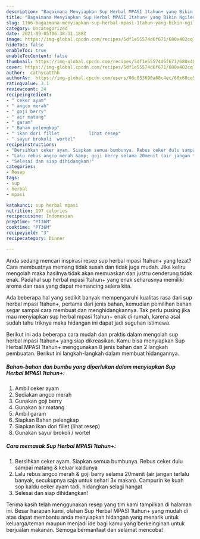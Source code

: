 ```yaml
---
description: "Bagaimana Menyiapkan Sup Herbal MPASI 1tahun+ yang Bikin Ngiler"
title: "Bagaimana Menyiapkan Sup Herbal MPASI 1tahun+ yang Bikin Ngiler"
slug: 1166-bagaimana-menyiapkan-sup-herbal-mpasi-1tahun-yang-bikin-ngiler
category: Uncategorized
date: 2021-09-05T06:38:31.188Z
image: https://img-global.cpcdn.com/recipes/5df1e55574d6f671/680x482cq70/sup-herbal-mpasi-1tahun-foto-resep-utama.jpg
hideToc: false
enableToc: true
enableTocContent: false
thumbnail: https://img-global.cpcdn.com/recipes/5df1e55574d6f671/680x482cq70/sup-herbal-mpasi-1tahun-foto-resep-utama.jpg
cover: https://img-global.cpcdn.com/recipes/5df1e55574d6f671/680x482cq70/sup-herbal-mpasi-1tahun-foto-resep-utama.jpg
author:  cathycatthh
authorAv:  https://img-global.cpcdn.com/users/06c053690a68c4ec/60x60cq50/avatar.jpg
ratingvalue: 3.1
reviewcount: 24
recipeingredient:
- " ceker ayam"
- " angco merah"
- " goji berry"
- " air matang"
- " garam"
- " Bahan pelengkap"
- " ikan dori fillet           lihat resep"
- " sayur brokoli  wortel"
recipeinstructions:
- "Bersihkan ceker ayam. Siapkan semua bumbunya. Rebus ceker dulu sampai matang &amp; keluar kaldunya"
- "Lalu rebus angco merah &amp; goji berry selama 20menit (air jangan terlalu banyak, secukupnya saja untuk sehari 3x makan). Campurin ke kuah sop kaldu ceker ayam tadi, hidangkan selagi hangat"
- "Selesai dan siap dihidangkan!"
categories:
- Resep
tags:
- sup
- herbal
- mpasi

katakunci: sup herbal mpasi 
nutrition: 197 calories
recipecuisine: Indonesian
preptime: "PT36M"
cooktime: "PT36M"
recipeyield: "3"
recipecategory: Dinner

---
```



Anda sedang mencari inspirasi resep sup herbal mpasi 1tahun+ yang lezat? Cara membuatnya memang tidak susah dan tidak juga mudah. Jika keliru mengolah maka hasilnya tidak akan memuaskan dan justru cenderung tidak enak. Padahal sup herbal mpasi 1tahun+ yang enak seharusnya memiliki aroma dan rasa yang dapat memancing selera kita.




Ada beberapa hal yang sedikit banyak mempengaruhi kualitas rasa dari sup herbal mpasi 1tahun+, pertama dari jenis bahan, kemudian pemilihan bahan segar sampai cara membuat dan menghidangkannya. Tak perlu pusing jika mau menyiapkan sup herbal mpasi 1tahun+ enak di rumah, karena asal sudah tahu triknya maka hidangan ini dapat jadi suguhan istimewa.


Berikut ini ada beberapa cara mudah dan praktis dalam mengolah sup herbal mpasi 1tahun+ yang siap dikreasikan. Kamu bisa menyiapkan Sup Herbal MPASI 1tahun+ menggunakan 8 jenis bahan dan 2 langkah pembuatan. Berikut ini langkah-langkah dalam membuat hidangannya.

<!--inarticleads1-->

##### Bahan-bahan dan bumbu yang diperlukan dalam menyiapkan Sup Herbal MPASI 1tahun+:

1. Ambil  ceker ayam
1. Sediakan  angco merah
1. Gunakan  goji berry
1. Gunakan  air matang
1. Ambil  garam
1. Siapkan  Bahan pelengkap
1. Siapkan  ikan dori fillet           (lihat resep)
1. Gunakan  sayur brokoli / wortel




<!--inarticleads2-->

##### Cara memasak Sup Herbal MPASI 1tahun+:

1. Bersihkan ceker ayam. Siapkan semua bumbunya. Rebus ceker dulu sampai matang &amp; keluar kaldunya
1. Lalu rebus angco merah &amp; goji berry selama 20menit (air jangan terlalu banyak, secukupnya saja untuk sehari 3x makan). Campurin ke kuah sop kaldu ceker ayam tadi, hidangkan selagi hangat
1. Selesai dan siap dihidangkan!



Terima kasih telah menggunakan resep yang tim kami tampilkan di halaman ini. Besar harapan kami, olahan Sup Herbal MPASI 1tahun+ yang mudah di atas dapat membantu anda menyiapkan hidangan yang menarik untuk keluarga/teman maupun menjadi ide bagi kamu yang berkeinginan untuk berjualan makanan. Semoga bermanfaat dan selamat mencoba!
